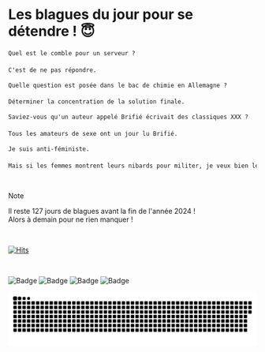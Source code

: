 
<h1>Les blagues du jour pour se détendre ! 😇</h1>

```diff
Quel est le comble pour un serveur ?

C'est de ne pas répondre.
```

```diff
Quelle question est posée dans le bac de chimie en Allemagne ?

Déterminer la concentration de la solution finale.
```

```diff
Saviez-vous qu'un auteur appelé Brifié écrivait des classiques XXX ?

Tous les amateurs de sexe ont un jour lu Brifié.
```

```diff
Je suis anti-féministe.

Mais si les femmes montrent leurs nibards pour militer, je veux bien les soutenir.
```

<br/>

> [!NOTE]
> Il reste 127 jours de blagues avant la fin de l'année 2024 ! <br/>
> Alors à demain pour ne rien manquer !

<br/>


[![Hits](https://hits.seeyoufarm.com/api/count/incr/badge.svg?url=https%3A%2F%2Fgithub.com%2FClems02%2Fhit-counter&count_bg=%23003E80&title_bg=%235C9FE1&icon=powershell.svg&icon_color=%23FFFFFF&title=Visite&edge_flat=false)](https://hits.seeyoufarm.com)


<br/>


![Badge](https://img.shields.io/badge/Last%20updated%20on-white?style=for-the-badge&logo=clockify)   ![Badge](https://img.shields.io/badge/27/08-white?style=for-the-badge) ![Badge](https://img.shields.io/badge/at-white?style=for-the-badge) ![Badge](https://img.shields.io/badge/02:48-white?style=for-the-badge)


<p align="center">
 <img width="1000" src="assets/github-snake.svg" alt="snake"/>
</p>
